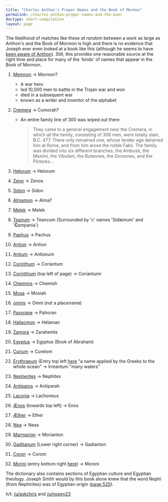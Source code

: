 ```yaml
---
title: "Charles Anthon's Proper Names and the Book of Mormon"
permalink: /charles-anthon-proper-names-and-the-bom/
doctype: short-compilation
layout: page
---
```


The likelihood of matches like these _at random_ between a work as large as Anthon's and the Book of Mormon is high and there is no evidence that Joseph ever even looked at a book like this (although he seems to have [been aware of Anthon](https://www.josephsmithpapers.org/person/charles-anthon)).  Still, this provides one reasonable source at the right time and place for many of the 'kinds' of names that appear in the Book of Mormon.

1. [Memnon](https://archive.org/stream/1827classicaldic00lempuoft#page/n3/mode/2up/search/Memnon) → Mormon?

    * A war hero
    * led 10,000 men to battle in the Trojan war and won
    * died in a subsequent war
    * known as a writer and inventor of the alphabet

1. [Cremera](https://archive.org/stream/1827classicaldic00lempuoft#page/294/mode/2up/search/Cremera) → Cumorah?

    * An entire family line of 300 was wiped out there

        > They came to a general engagement near the Cremera, in which all the family, consisting of 306 men, were totally slain, B.C. 477.  There only remained one, whose tender age detained him at Rome, and from him arose the noble Fabii.  The family was divided into six different branches, the Ambusti, the Maximi, the Vibulani, the Buteones, the Dorsones, and the Pictores...

1. [Helorum](https://archive.org/stream/1827classicaldic00lempuoft#page/334/mode/2up/search/Helorum) → Helorum

1. [Zeno](https://archive.org/stream/1827classicaldic00lempuoft#page/334/mode/2up/search/Zeno) → Zenos

1. [Sidon](https://archive.org/stream/1827classicaldic00lempuoft#page/762/mode/2up/search/Sidon) → Sidon

1. [Almamon](https://archive.org/stream/1827classicaldic00lempuoft#page/n17/mode/2up/search/Almamon) → Alma?

1. [Melek](https://archive.org/stream/1827classicaldic00lempuoft#page/668/mode/2up/search/Melek) → Melek

1. [Teanum](https://archive.org/stream/1827classicaldic00lempuoft#page/762/mode/2up/search/Teanum)  → Teancum (Surrounded by 'c' names 'Sidi**c**inum' and '**C**ampania')

1. [Paphus](https://archive.org/stream/1827classicaldic00lempuoft#page/578/mode/2up/search/Paphus) → Pachus

1. [Antion](https://archive.org/stream/1827classicaldic00lempuoft#page/106/mode/2up/search/Antion) → Antion

1. [Antium](https://archive.org/stream/1827classicaldic00lempuoft#page/64/mode/2up/search/Antium)  → Antionum

1. [Corinthum](https://archive.org/stream/1827classicaldic00lempuoft#page/208/mode/2up/search/Corinthum) → Coriantum

1. [Corinthium](https://archive.org/stream/1827classicaldic00lempuoft#page/208/mode/2up/search/Corinthium) (top left of page) → Coriantumr

1. [Chemmis](https://archive.org/stream/1827classicaldic00lempuoft#page/174/mode/2up/search/Chemmis)  → Chemish

1. [Mosa](https://archive.org/stream/1827classicaldic00lempuoft#page/504/mode/2up/search/Mosa)  → Mosiah

1. [omnis](https://archive.org/stream/1827classicaldic00lempuoft#page/576/mode/2up/search/omnis)  → Omni (not a placename)

1. [Pavorane](https://archive.org/stream/1827classicaldic00lempuoft#page/220/mode/2up/search/Pavorane)  → Pahoran

1. [Haliacmon](https://archive.org/stream/1827classicaldic00lempuoft#page/324/mode/2up/search/Haliacmon)  → Helaman

1. [Zamora](https://archive.org/stream/1827classicaldic00lempuoft#page/882/mode/2up/search/Zamora)  → Zarahemla

1. [Egyptus](https://archive.org/stream/1827classicaldic00lempuoft#page/104/mode/2up/search/Egyptus) → Egyptus (Book of Abraham)

1. [Curium](https://archive.org/stream/1827classicaldic00lempuoft#page/218/mode/2up/search/Curium)  → Curelom

1. [Erythraeum](https://archive.org/stream/1827classicaldic00lempuoft#page/120/mode/2up/search/Erythraeum) (Entry top left [here](https://archive.org/stream/1827classicaldic00lempuoft#page/284/mode/2up/) "a name applied by the Greeks to the whole ocean" → Irreantum "many waters"

1. [Nepherites](https://archive.org/stream/1827classicaldic00lempuoft#page/520/mode/2up/search/Nepherites)  → Nephites

1. [Antiparos](https://archive.org/stream/1827classicaldic00lempuoft#page/62/mode/2up/search/Antiparos)  → Antiparah

1. [Laconia](https://archive.org/stream/1827classicaldic00lempuoft#page/46/mode/2up/search/Laconia)  → Lachoneus

1. [Ænos](https://archive.org/stream/1827classicaldic00lempuoft#page/18/mode/2up/) (towards top left)  → Enos

1. [Æther](https://archive.org/stream/1827classicaldic00lempuoft#page/398/mode/2up/search/%C3%86ther)  → Ether

1. [Nea](https://archive.org/stream/1827classicaldic00lempuoft#page/516/mode/2up/search/Nea)  → Neas

1. [Marmarion](https://archive.org/stream/1827classicaldic00lempuoft#page/460/mode/2up/search/Marmarion)  → Morianton

1. [Gaditanum](https://archive.org/stream/1827classicaldic00lempuoft#page/304/mode/2up) (Lower right corner) → Gadianton

1. [Coron](https://archive.org/stream/1827classicaldic00lempuoft#page/210/mode/2up/search/Coron)  → Corom

1. [Morini](https://archive.org/stream/1827classicaldic00lempuoft#page/312/mode/2up/search/Morini) (entry bottom right [here](https://archive.org/stream/1827classicaldic00lempuoft#page/502/mode/2up)) → Moroni 

The dictionary also contains sections of Egyptian culture and Egyptian theology. Joseph Smith would by this book alone knew that the word Nephi (from Nephirites) was of Egyptian origin ([page 520](https://archive.org/stream/1827classicaldic00lempuoft#page/520/mode/2up)).

h/t: [/u/askchris](https://www.reddit.com/r/exmormon/comments/4qio68/new_charles_anthon_connection_or_mere_coincidence/d4tawpg/) and [/u/nopey23](https://www.reddit.com/r/exmormon/comments/8kdkbw/list_of_names_in_the_book_of_mormon_that_just/)

